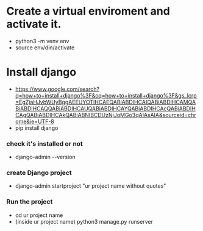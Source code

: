 # Create a virtual enviroment and activate it.
- python3 -m venv env
- source env/din/activate

# Install django
- https://www.google.com/search?q=how+to+install+django%3F&oq=how+to+install+django%3F&gs_lcrp=EgZjaHJvbWUyBggAEEUYOTIHCAEQABiABDIHCAIQABiABDIHCAMQABiABDIHCAQQABiABDIHCAUQABiABDIHCAYQABiABDIHCAcQABiABDIHCAgQABiABDIHCAkQABiABNIBCDUzNjJqMGo3qAIAsAIA&sourceid=chrome&ie=UTF-8
- pip install django

### check it's installed or not
-  django-admin --version

### create Django project
- django-admin startproject "ur project name without quotes"

### Run the project
- cd ur project name
- (inside ur project name) python3 manage.py runserver



